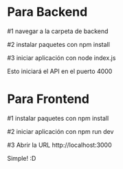 <h1>Para Backend</h1>

#1 navegar a la carpeta de backend

#2 instalar paquetes con npm install

#3 iniciar aplicación con node index.js


Esto iniciará el API en el puerto 4000


<h1>Para Frontend</h1>

#1 instalar paquetes con npm install

#2 iniciar aplicación con npm run dev

#3 Abrir la URL http://localhost:3000

Simple!
:D
